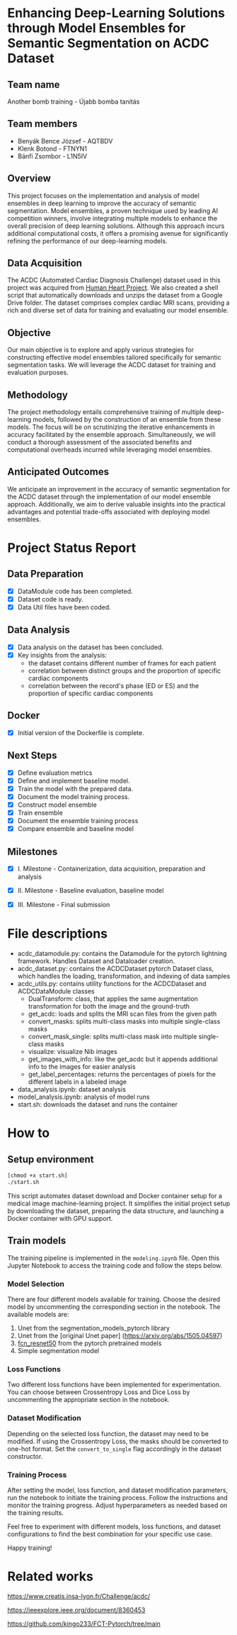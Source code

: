 #  Enhancing Deep-Learning Solutions through Model Ensembles for Semantic Segmentation on ACDC Dataset

## Team name
Another bomb training - Újabb bomba tanítás

## Team members

- Benyák Bence József - AQTBDV
- Klenk Botond - FTNYN1
- Bánfi Zsombor - L1N5IV

## Overview
This project focuses on the implementation and analysis of model ensembles in deep learning to improve the accuracy of semantic segmentation. Model ensembles, a proven technique used by leading AI competition winners, involve integrating multiple models to enhance the overall precision of deep learning solutions. Although this approach incurs additional computational costs, it offers a promising avenue for significantly refining the performance of our deep-learning models.

## Data Acquisition
The ACDC (Automated Cardiac Diagnosis Challenge) dataset used in this project was acquired from [Human Heart Project](https://humanheart-project.creatis.insa-lyon.fr/database/#collection/637218c173e9f0047faa00fb). We also created a shell script that automatically downloads and unzips the dataset from a Google Drive folder. The dataset comprises complex cardiac MRI scans, providing a rich and diverse set of data for training and evaluating our model ensemble.


## Objective
Our main objective is to explore and apply various strategies for constructing effective model ensembles tailored specifically for semantic segmentation tasks. We will leverage the ACDC dataset for training and evaluation purposes.


## Methodology
The project methodology entails comprehensive training of multiple deep-learning models, followed by the construction of an ensemble from these models. The focus will be on scrutinizing the iterative enhancements in accuracy facilitated by the ensemble approach. Simultaneously, we will conduct a thorough assessment of the associated benefits and computational overheads incurred while leveraging model ensembles.

## Anticipated Outcomes
We anticipate an improvement in the accuracy of semantic segmentation for the ACDC dataset through the implementation of our model ensemble approach. Additionally, we aim to derive valuable insights into the practical advantages and potential trade-offs associated with deploying model ensembles. 


# Project Status Report

## Data Preparation
- [x] DataModule code has been completed.
- [x] Dataset code is ready.
- [x] Data Util files have been coded.

## Data Analysis
- [x] Data analysis on the dataset has been concluded.
- [x] Key insights from the analysis:
  - the dataset contains different number of frames for each patient
  - correlation between distinct groups and the proportion of specific cardiac components
  - correlation between the record's phase (ED or ES) and the proportion of specific cardiac components

## Docker
- [x] Initial version of the Dockerfile is complete.

## Next Steps
- [x] Define evaluation metrics
- [x] Define and implement baseline model.
- [x] Train the model with the prepared data.
- [x] Document the model training process.
- [x] Construct model ensemble
- [x] Train ensemble
- [x] Document the ensemble training process
- [x] Compare ensemble and baseline model

## Milestones
- [x] I. Milestone  - Containerization, data acquisition, preparation and analysis
- [x] II. Milestone - Baseline evaluation, baseline model
- [x] III. Milestone - Final submission


# File descriptions
 - acdc_datamodule.py: contains the Datamodule for the pytorch lightning framework. Handles Dataset and Dataloader creation.
 - acdc_dataset.py: contains the ACDCDataset pytorch Dataset class, which handles the loading, transformation, and indexing of data samples
 - acdc_utils.py: contains utility functions for the ACDCDataset and ACDCDataModule classes
   - DualTransform: class, that applies the same augmentation transformation for both the image and the ground-truth
   - get_acdc: loads and splits the MRI scan files from the given path
   - convert_masks: splits multi-class masks into multiple single-class masks
   - convert_mask_single: splits multi-class mask into multiple single-class masks
   - visualize: visualize Nib images
   - get_images_with_info: like the get_acdc but it appends additional info to the images for easier analysis
   - get_label_percentages: returns the percentages of pixels for the different labels in a labeled image
 - data_analysis.ipynb: dataset analysis
 - model_analysis.ipynb: analysis of model runs
 - start.sh: downloads the dataset and runs the container

# How to

## Setup environment

   ```bash
   [chmod +x start.sh]
   ./start.sh
   ```

This script automates dataset download and Docker container setup for a medical image machine-learning project. It simplifies the initial project setup by downloading the dataset, preparing the data structure, and launching a Docker container with GPU support.

## Train models

The training pipeline is implemented in the `modeling.ipynb` file. Open this Jupyter Notebook to access the training code and follow the steps below.

### Model Selection

There are four different models available for training. Choose the desired model by uncommenting the corresponding section in the notebook. The available models are:
1. Unet from the segmentation_models_pytorch library
2. Unet from the [original Unet paper] (https://arxiv.org/abs/1505.04597)
3. [fcn_resnet50](https://arxiv.org/abs/1411.4038) from the pytorch pretrained models
4. Simple segmentation model

### Loss Functions

Two different loss functions have been implemented for experimentation. You can choose between Crossentropy Loss and Dice Loss by uncommenting the appropriate section in the notebook.


### Dataset Modification

Depending on the selected loss function, the dataset may need to be modified. If using the Crossentropy Loss, the masks should be converted to one-hot format. Set the `convert_to_single` flag accordingly in the dataset constructor.

### Training Process

After setting the model, loss function, and dataset modification parameters, run the notebook to initiate the training process. Follow the instructions and monitor the training progress. Adjust hyperparameters as needed based on the training results.

Feel free to experiment with different models, loss functions, and dataset configurations to find the best combination for your specific use case.

Happy training!




 

# Related works
https://www.creatis.insa-lyon.fr/Challenge/acdc/

https://ieeexplore.ieee.org/document/8360453

https://github.com/kingo233/FCT-Pytorch/tree/main
